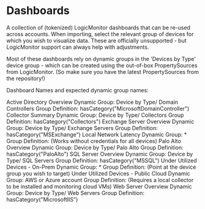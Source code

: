 # Dashboards

A collection of (tokenized) LogicMonitor dashboards that can be re-used across accounts. When importing, select the relevant group of devices for which you wish to visualize data. These are officially unsupported - but LogicMonitor support can always help with adjustments. 

Most of these dashboards rely on dynamic groups in the 'Devices by Type' device group - which can be created using the out-of-box PropertySources from LogicMonitor. (So make sure you have the latest PropertySources from the repository!)

Dashboard Names and expected dynamic group names:

Active Directory Overview
        Dynamic Group:      Device by Type/ Domain Controllers
        Group Definition:      hasCategory("MicrosoftDomainController")
Collector Summary
        Dynamic Group:      Device by Type/ Collectors
        Group Definition:      hasCategory("Collectors")
Exchange Server Overview
        Dynamic Group:      Device by Type/ Exchange Servers
        Group Definition:      hasCategory("MSExchange")
Local Network Latency
        Dynamic Group:      *
        Group Definition:      (Works without credentials for all devices)
Palo Alto Overview
        Dynamic Group:      Device by Type/ Palo Alto
        Group Definition:      hasCategory("PaloAlto")
SQL Server Overview
        Dynamic Group:      Device by Type/ SQL Servers
        Group Definition:      hasCategory("MSSQL")
Under Utilized Devices - On-Prem
        Dynamic Group:      *
        Group Definition:      (Point at the device group you wish to target)
Under Utilized Devices - Public Cloud
        Dynamic Group:      AWS or Azure account
        Group Definition:      (Requires a local collector to be installed and monitoring cloud VMs)
Web Server Overview
        Dynamic Group:      Device by Type/ Web Servers
        Group Definition:      hasCategory("MicrosoftIIS")


